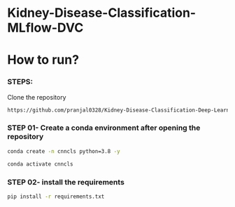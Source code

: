 # Kidney-Disease-Classification-MLflow-DVC


# How to run?
### STEPS:
Clone the repository

```bash
https://github.com/pranjal0328/Kidney-Disease-Classification-Deep-Learning-Project
```
### STEP 01- Create a conda environment after opening the repository
```bash
conda create -n cnncls python=3.8 -y
```
```bash
conda activate cnncls
```
### STEP 02- install the requirements
```bash
pip install -r requirements.txt
```

